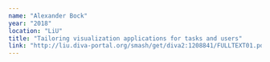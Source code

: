 ```yaml
---
name: "Alexander Bock"
year: "2018"
location: "LiU"
title: "Tailoring visualization applications for tasks and users"
link: "http://liu.diva-portal.org/smash/get/diva2:1208841/FULLTEXT01.pdf"
---
```

